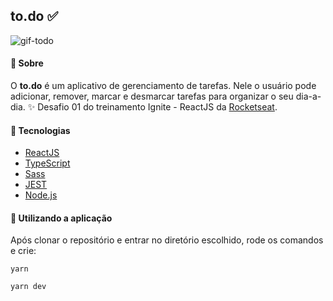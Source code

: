 ## to.do ✅

![gif-todo](https://media.giphy.com/media/2piazPj4vJym7iKupE/giphy.gif)

#### 📓 Sobre

O **to.do** é um aplicativo de gerenciamento de tarefas. Nele o usuário pode adicionar, remover, marcar e desmarcar tarefas para organizar o seu dia-a-dia. 
✨ Desafio 01 do treinamento Ignite - ReactJS da [Rocketseat](https://rocketseat.com.br/).

#### 🚀 Tecnologias

- [ReactJS](https://reactjs.org/)   
- [TypeScript](https://www.typescriptlang.org/)
- [Sass](https://sass-lang.com/)  
- [JEST](https://jestjs.io/)      
- [Node.js](https://nodejs.org/en/)                                                                                                                                                                                                                                                                                                                                                                                                                                                                                                                                                                                                                                                                                                                                                                                                                                                                                  

#### 🏃 Utilizando a aplicação

Após clonar o repositório e entrar no diretório escolhido, rode os comandos e crie: 

`yarn`

`yarn dev`



